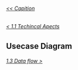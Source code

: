 ###### [<< Capition](/Documentation/Capition.md)
###### [< 1.1 Techincal Apects](/Documentation/Chapter%201%20-%20Design%20and%20Architecture/1.1%20Technical%20Aspects.md)

## Usecase Diagram

###### [1.3 Data flow >](/Documentation/Chapter%201%20-%20Design%20and%20Architecture/1.3%20Dataflow.md)